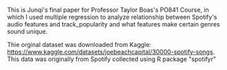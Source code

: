 This is Junqi's final paper for Professor Taylor Boas's PO841 Course, in which I used multiple regression to analyze relationship between Spotify's audio features and track_popularity and what features make certain genres sound unique.

Thie orginal dataset was downloaded from Kaggle: https://www.kaggle.com/datasets/joebeachcapital/30000-spotify-songs. This data was originally from Spotify collected using R package "spotifyr"
